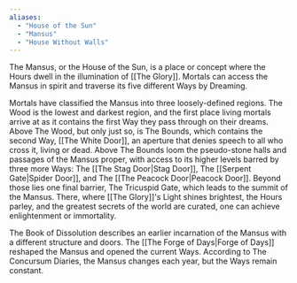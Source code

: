 ```yaml
---
aliases:
  - "House of the Sun"
  - "Mansus"
  - "House Without Walls"
---
```

The Mansus, or the House of the Sun, is a place or concept where the Hours dwell in the illumination of [[The Glory]]. Mortals can access the Mansus in spirit and traverse its five different Ways by Dreaming. 

Mortals have classified the Mansus into three loosely-defined regions. The Wood is the lowest and darkest region, and the first place living mortals arrive at as it contains the first Way they pass through on their dreams. Above The Wood, but only just so, is The Bounds, which contains the second Way, [[The White Door]], an aperture that denies speech to all who cross it, living or dead. Above The Bounds loom the pseudo-stone halls and passages of the Mansus proper, with access to its higher levels barred by three more Ways: The [[The Stag Door|Stag Door]], The [[Serpent Gate|Spider Door]], and The [[The Peacock Door|Peacock Door]]. Beyond those lies one final barrier, The Tricuspid Gate, which leads to the summit of the Mansus. There, where [[The Glory]]'s Light shines brightest, the Hours parley, and the greatest secrets of the world are curated, one can achieve enlightenment or immortality.

The Book of Dissolution describes an earlier incarnation of the Mansus with a different structure and doors. The [[The Forge of Days|Forge of Days]] reshaped the Mansus and opened the current Ways. According to The Concursum Diaries, the Mansus changes each year, but the Ways remain constant. 
